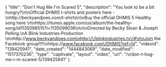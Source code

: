 {
    "title": "Don't Hug Me I'm Scared 5",
    "description": "You look to be a bit hungry?\n\nOfficial DHMIS t-shirts and posters here -\nhttp:\/\/beckyandjoes.com\/t-shirts\n\nBuy the official DHMIS 5 Healthy song here \n\nhttps:\/\/itunes.apple.com\/us\/album\/the-healthy-song\/id1135098515?i=1135099036\n\n\nDirected by Becky Sloan & Joseph Pelling.\nA Blink Industries Production \n\nhttp:\/\/www.beckyandjoes.com\nhttp:\/\/blinkindustries.tv\/#\n\nJoin the Facebook group!!!!\nhttps:\/\/www.facebook.com\/DHMIS?ref=hl",
    "videoid": "139425941",
    "date_created": "1444843069",
    "date_modified": "1517370236",
    "type": "captivate",
    "layout": "video",
    "url": "\/v\/don-t-hug-me-i-m-scared-5\/139425941"
}